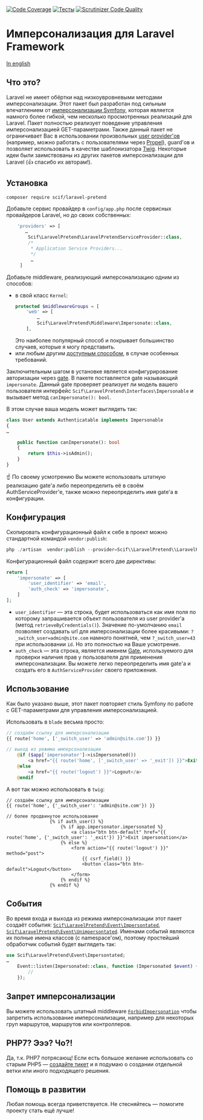 [![Code Coverage](https://scrutinizer-ci.com/g/SCIF/laravel-pretend/badges/coverage.png?b=master)](https://scrutinizer-ci.com/g/SCIF/laravel-pretend/?branch=master)
[![Тесты](https://travis-ci.org/SCIF/laravel-pretend.svg?branch=master)](https://travis-ci.org/SCIF/laravel-pretend)
[![Scrutinizer Code Quality](https://scrutinizer-ci.com/g/SCIF/laravel-pretend/badges/quality-score.png?b=master)](https://scrutinizer-ci.com/g/SCIF/laravel-pretend/?branch=master)

# Имперсонализация для Laravel Framework

[In english](README.md)

## Что это?

Laravel не имеет обёртки над низкоувровневыми методами имперсонализации. Этот пакет был разработан под сильным впечатлением от [имперсонализации Symfony](http://symfony.com/doc/current/security/impersonating_user.html), которая является намного более гибкой, чем несколько просмотренных реализаций для Laravel. 
Пакет полностью реализует поведение управления имперсонализацией GET-параметрами. Также данный пакет не ограничивает Вас в использовании произвольных [user provider'ов](https://laravel.com/docs/master/authentication#adding-custom-user-providers) (например, можно работать с пользователями через [Propel](https://github.com/propelorm/PropelLaravel)), guard'ов и позволяет использовать в качестве шаблонизатора [Twig](https://github.com/rcrowe/TwigBridge). 
Некоторые идеи были заимствованы из других пакетов имперсонализации для Laravel (:+1: спасибо их авторам!).
 
## Установка
 
 ```
 composer require scif/laravel-pretend
 ```

 Добавьте сервис провайдер в `config/app.php` после сервисных провайдеров Laravel, но до своих собственных:
 
 ```php
     'providers' => [
        …
         Scif\LaravelPretend\LaravelPretendServiceProvider::class,
         /*
          * Application Service Providers...
          */
          …
      ]
 ```
 
 Добавьте middleware, реализующий имперсонализацию одним из способов:
  * в свой класс `Kernel`:
    ```php
    protected $middlewareGroups = [
        'web' => [
            …
            Scif\LaravelPretend\Middleware\Impersonate::class,
        ],
    ```
    Это наиболее популярный способ и покрывает большинство случаев, которые я могу представить.
  * или любым другим [доступным способом](https://laravel.com/docs/5.4/middleware#registering-middleware), в случае особенных требований.
  
Заключительным шагом в установке является конфигурирование авторизации через [gate](https://laravel.com/docs/5.3/authorization#gates).
 В пакете поставляется gate называющий `impersonate`. Данный gate проверяет реализует ли модель вашего пользователя интерфейс `Scif\LaravelPretend\Interfaces\Impersonable` и вызывает метод `canImpersonate(): bool`. 
 
 В этом случае ваша модель может выглядеть так:
```php
class User extends Authenticatable implements Impersonable
{
…

    public function canImpersonate(): bool
    {
        return $this->isAdmin();
    }
}
```
 
:point_up: По своему усмотрению Вы можете использовать штатную реализацию gate'а либо переопределить её в своём AuthServiceProvider'е,
также можно переопределить имя gate'а в конфигурации.

## Конфигурация

Скопировать конфигурационный файл к себе в проект можно стандартной командой `vendor:publish`:
 
 ```php
 php ./artisan  vendor:publish --provider=Scif\\LaravelPretend\\LaravelPretendServiceProvider --tag=config
 ```

Конфигурационный файл содержит всего две директивы:

```php
return [
    'impersonate' => [
        'user_identifier' => 'email',
        'auth_check' => 'impersonate',
    ]
];
```

* `user_identifier` — эта строка, будет использоваться как имя поля по которому запрашивается объект пользователя из user provider'а (метод `retrieveByCredentials()`).
 Значение по-умолчанию `email` позволяет создавать url для имперсонализации более красивыми: `?_switch_user=admin@site.com` намного понятней, чем `?_switch_user=43` при использовании `id`.
 Но это полностью на Ваше усмотрение.
* `auth_check` — эта строка, является именем [Gate](https://laravel.com/docs/5.4/authorization#gates), используемого для проверки наличия прав у пользователя для применения имперсонализации.
Вы можете легко переопределить имя gate'а и создать его в `AuthServiceProvider` своего приложения.

## Использование

Как было указано выше, этот пакет повторяет стиль Symfony по работе с GET-параметрами для управления имперсонализацией.

Использовать в `blade` весьма просто:

```php
// создаём ссылку для имперсонализации
{{ route('home', ['_switch_user' => 'admin@site.com']) }}

// выход из режима имперсонализации
    @if ($app['impersonator']->isImpersonated())
        <a href="{{ route('home', ['_switch_user' => '_exit']) }}">Exit impersonation</a>
    @else
        <a href="{{ route('logout') }}">Logout</a>
    @endif
```

А вот так можно использовать в `twig`:

```
// создаём ссылку для имперсонализации
{{ route('home', {'_switch_user': 'admin@site.com'}) }}

// более продвинутое использование
                {% if auth_user() %}
                    {% if app.impersonator.impersonated %}
                        <a class="btn btn-default" href="{{ route('home', {'_switch_user': '_exit'}) }}">Exit impersonation</a>
                    {% else %}
                        <form action="{{ route('logout') }}" method="post">
                            {{ csrf_field() }}
                            <button class="btn btn-default">Logout</button>
                        </form>
                    {% endif %}
                {% endif %}
```


## События

Во время входа и выхода из режима имперсонализации этот пакет создаёт события: [`Scif\LaravelPretend\Event\Impersontated`](src/Event/Impersonated.php), [`Scif\LaravelPretend\Event\Unimpersontated`](src/Event/Unimpersonated.php).
Именами событий являются их полные имена классов (с namespace'ом), поэтому простейший обработчик событий будет выглядеть так:

```php
use Scif\LaravelPretend\Event\Impersontated;
…
    Event::listen(Impersonated::class, function (Impersonated $event) {
        //
    });
```

## Запрет имперсонализации

Вы можете использовать штатный middleware [`ForbidImpersonation`](src/Middleware/ForbidImpersonation.php) чтобы запретить использование имперсонализации, например для некоторых груп маршрутов, маршрутов или контроллеров. 

## PHP7? Эээ? Чо?!

Да, т.к. PHP7 потрясающ! Если есть большое желание использовать со старым PHP5 — [создайте тикет](https://github.com/SCIF/laravel-pretend/issues) и я подумаю о создании отдельной ветки или иного подходящего решения.

## Помощь в развитии

Любая помощь всегда приветствуется. Не стесняйтесь — помогите проекту стать ещё лучше!
